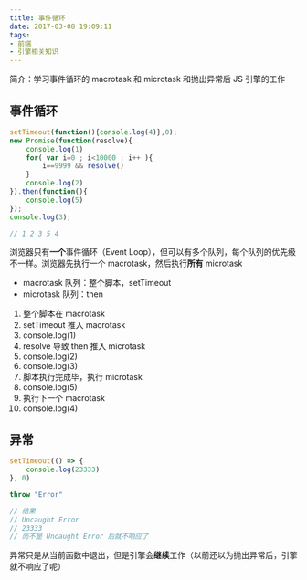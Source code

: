 ```yaml
---
title: 事件循环
date: 2017-03-08 19:09:11
tags:
- 前端
- 引擎相关知识
---
```


简介：学习事件循环的 macrotask 和 microtask 和抛出异常后 JS 引擎的工作
<!-- more -->

## 事件循环
```javascript
setTimeout(function(){console.log(4)},0);
new Promise(function(resolve){
    console.log(1)
    for( var i=0 ; i<10000 ; i++ ){
        i==9999 && resolve()
    }
    console.log(2)
}).then(function(){
    console.log(5)
});
console.log(3);

// 1 2 3 5 4
```

浏览器只有**一个**事件循环（Event Loop），但可以有多个队列，每个队列的优先级不一样。浏览器先执行一个 macrotask，然后执行**所有** microtask
* macrotask 队列：整个脚本，setTimeout
* microtask 队列：then

1. 整个脚本在 macrotask
2. setTimeout 推入 macrotask
3. console.log(1)
4. resolve 导致 then 推入 microtask
5. console.log(2)
6. console.log(3)
7. 脚本执行完成毕，执行 microtask
8. console.log(5)
9. 执行下一个 macrotask
10. console.log(4)


## 异常
```javascript
setTimeout(() => {
    console.log(23333)
}, 0)

throw "Error"

// 结果 
// Uncaught Error
// 23333
// 而不是 Uncaught Error 后就不响应了
```
异常只是从当前函数中退出，但是引擎会**继续**工作（以前还以为抛出异常后，引擎就不响应了呢）
